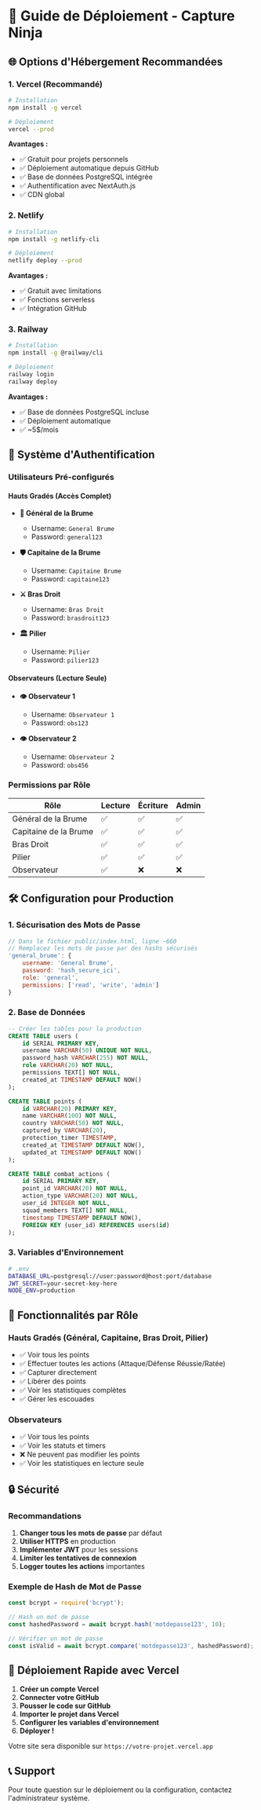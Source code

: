 # 🚀 Guide de Déploiement - Capture Ninja

## 🌐 Options d'Hébergement Recommandées

### 1. **Vercel (Recommandé)**
```bash
# Installation
npm install -g vercel

# Déploiement
vercel --prod
```

**Avantages :**
- ✅ Gratuit pour projets personnels
- ✅ Déploiement automatique depuis GitHub
- ✅ Base de données PostgreSQL intégrée
- ✅ Authentification avec NextAuth.js
- ✅ CDN global

### 2. **Netlify**
```bash
# Installation
npm install -g netlify-cli

# Déploiement
netlify deploy --prod
```

**Avantages :**
- ✅ Gratuit avec limitations
- ✅ Fonctions serverless
- ✅ Intégration GitHub

### 3. **Railway**
```bash
# Installation
npm install -g @railway/cli

# Déploiement
railway login
railway deploy
```

**Avantages :**
- ✅ Base de données PostgreSQL incluse
- ✅ Déploiement automatique
- ✅ ~5$/mois

## 🔐 Système d'Authentification

### Utilisateurs Pré-configurés

#### Hauts Gradés (Accès Complet)
- **👑 Général de la Brume**
  - Username: `General Brume`
  - Password: `general123`

- **🛡️ Capitaine de la Brume**
  - Username: `Capitaine Brume`
  - Password: `capitaine123`

- **⚔️ Bras Droit**
  - Username: `Bras Droit`
  - Password: `brasdroit123`

- **🏛️ Pilier**
  - Username: `Pilier`
  - Password: `pilier123`

#### Observateurs (Lecture Seule)
- **👁️ Observateur 1**
  - Username: `Observateur 1`
  - Password: `obs123`

- **👁️ Observateur 2**
  - Username: `Observateur 2`
  - Password: `obs456`

### Permissions par Rôle

| Rôle | Lecture | Écriture | Admin |
|------|---------|----------|-------|
| Général de la Brume | ✅ | ✅ | ✅ |
| Capitaine de la Brume | ✅ | ✅ | ✅ |
| Bras Droit | ✅ | ✅ | ✅ |
| Pilier | ✅ | ✅ | ✅ |
| Observateur | ✅ | ❌ | ❌ |

## 🛠️ Configuration pour Production

### 1. Sécurisation des Mots de Passe
```javascript
// Dans le fichier public/index.html, ligne ~660
// Remplacez les mots de passe par des hashs sécurisés
'general_brume': { 
    username: 'General Brume', 
    password: 'hash_secure_ici', 
    role: 'general', 
    permissions: ['read', 'write', 'admin'] 
}
```

### 2. Base de Données
```sql
-- Créer les tables pour la production
CREATE TABLE users (
    id SERIAL PRIMARY KEY,
    username VARCHAR(50) UNIQUE NOT NULL,
    password_hash VARCHAR(255) NOT NULL,
    role VARCHAR(20) NOT NULL,
    permissions TEXT[] NOT NULL,
    created_at TIMESTAMP DEFAULT NOW()
);

CREATE TABLE points (
    id VARCHAR(20) PRIMARY KEY,
    name VARCHAR(100) NOT NULL,
    country VARCHAR(50) NOT NULL,
    captured_by VARCHAR(20),
    protection_timer TIMESTAMP,
    created_at TIMESTAMP DEFAULT NOW(),
    updated_at TIMESTAMP DEFAULT NOW()
);

CREATE TABLE combat_actions (
    id SERIAL PRIMARY KEY,
    point_id VARCHAR(20) NOT NULL,
    action_type VARCHAR(20) NOT NULL,
    user_id INTEGER NOT NULL,
    squad_members TEXT[] NOT NULL,
    timestamp TIMESTAMP DEFAULT NOW(),
    FOREIGN KEY (user_id) REFERENCES users(id)
);
```

### 3. Variables d'Environnement
```bash
# .env
DATABASE_URL=postgresql://user:password@host:port/database
JWT_SECRET=your-secret-key-here
NODE_ENV=production
```

## 📱 Fonctionnalités par Rôle

### Hauts Gradés (Général, Capitaine, Bras Droit, Pilier)
- ✅ Voir tous les points
- ✅ Effectuer toutes les actions (Attaque/Défense Réussie/Ratée)
- ✅ Capturer directement
- ✅ Libérer des points
- ✅ Voir les statistiques complètes
- ✅ Gérer les escouades

### Observateurs
- ✅ Voir tous les points
- ✅ Voir les statuts et timers
- ❌ Ne peuvent pas modifier les points
- ✅ Voir les statistiques en lecture seule

## 🔒 Sécurité

### Recommandations
1. **Changer tous les mots de passe** par défaut
2. **Utiliser HTTPS** en production
3. **Implémenter JWT** pour les sessions
4. **Limiter les tentatives de connexion**
5. **Logger toutes les actions** importantes

### Exemple de Hash de Mot de Passe
```javascript
const bcrypt = require('bcrypt');

// Hash un mot de passe
const hashedPassword = await bcrypt.hash('motdepasse123', 10);

// Vérifier un mot de passe
const isValid = await bcrypt.compare('motdepasse123', hashedPassword);
```

## 🚀 Déploiement Rapide avec Vercel

1. **Créer un compte Vercel**
2. **Connecter votre GitHub**
3. **Pousser le code sur GitHub**
4. **Importer le projet dans Vercel**
5. **Configurer les variables d'environnement**
6. **Déployer !**

Votre site sera disponible sur `https://votre-projet.vercel.app`

## 📞 Support

Pour toute question sur le déploiement ou la configuration, contactez l'administrateur système.
